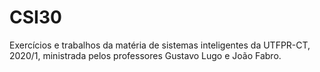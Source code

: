 # CSI30

Exercícios e trabalhos da matéria de sistemas inteligentes da UTFPR-CT, 2020/1, ministrada pelos professores Gustavo Lugo e João Fabro.